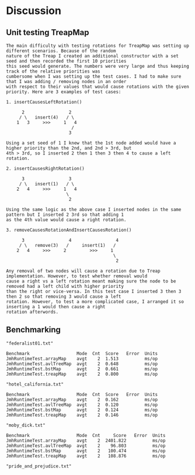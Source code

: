 # Discussion

## Unit testing TreapMap

    The main difficulty with testing rotations for TreapMap was setting up different scenarios. Because of the random
    nature of the Treap I created an additional constructor with a set seed and then recorded the first 10 priorities
    this seed would generate. The numbers were very large and thus keeping track of the relative priorities was
    cumbersome when I was setting up the test cases. I had to make sure that I was adding / removing nodes in an order
    with respect to their values that would cause rotations with the given priority. Here are 3 examples of test cases:

    1. insertCausesLeftRotation()

          2                 2
         / \   insert(4)   / \
        1   3     >>>     1   4
                             /
                            3

    Using a set seed of 1 I knew that the 1st node added would have a higher priority than the 2nd, and 2nd > 3rd, but
    4th > 3rd, so I inserted 2 then 1 then 3 then 4 to cause a left rotation.

    2. insertCausesRightRotation()

          3                 3
         / \   insert(1)   / \
        2   4     >>>     1   4
                           \
                            2

    Using the same logic as the above case I inserted nodes in the same pattern but I inserted 2 3rd so that adding 1 
    as the 4th value would cause a right rotation.

    3. removeCausesRotationAndInsertCausesRotation()

          3                 4                 4
         / \   remove(3)   /     insert(1)   /
        2   4     >>>     2         >>>     1
                                             \
                                              2  

    Any removal of two nodes will cause a rotation due to Treap implementation. However, to test whether removal would
    cause a right vs a left rotation meant making sure the node to be removed had a left child with higher priority
    than the right or vice-versa. In this test case I inserted 3 then 3 then 2 so that removing 3 would cause a left
    rotation. However, to test a more complicated case, I arranged it so inserting a 1 would then cause a right
    rotation afterwords.




## Benchmarking

    "federalist01.txt"

    Benchmark                  Mode  Cnt  Score   Error  Units
    JmhRuntimeTest.arrayMap    avgt    2  1.513          ms/op
    JmhRuntimeTest.avlTreeMap  avgt    2  0.648          ms/op
    JmhRuntimeTest.bstMap      avgt    2  0.661          ms/op
    JmhRuntimeTest.treapMap    avgt    2  0.800          ms/op

    "hotel_california.txt"

    Benchmark                  Mode  Cnt  Score   Error  Units
    JmhRuntimeTest.arrayMap    avgt    2  0.162          ms/op
    JmhRuntimeTest.avlTreeMap  avgt    2  0.120          ms/op
    JmhRuntimeTest.bstMap      avgt    2  0.124          ms/op
    JmhRuntimeTest.treapMap    avgt    2  0.146          ms/op

    "moby_dick.txt"

    Benchmark                  Mode  Cnt     Score   Error  Units
    JmhRuntimeTest.arrayMap    avgt    2  2401.822          ms/op
    JmhRuntimeTest.avlTreeMap  avgt    2    96.803          ms/op
    JmhRuntimeTest.bstMap      avgt    2   100.474          ms/op
    JmhRuntimeTest.treapMap    avgt    2   108.876          ms/op

    "pride_and_prejudice.txt"

    